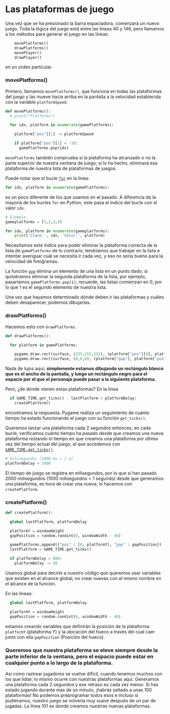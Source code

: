 # Las plataformas de juego

Una vez que se ha presionado la barra espaciadora, comenzará un nuevo juego. Toda la lógica del juego está entre las líneas 40 y 146, pero llamamos a los métodos para generar el juego en las líneas:

```python
    movePlatforms()
    drawPlatforms()
    movePlayer()
    drawPlayer()
```
en un orden particular. 

### movePlatforms()

Primero, llamamos `movePlatforms()`, que funciona en todas las plataformas del juego y las mueve hacia arriba en la pantalla a la velocidad establecida con la variable `platformSpeed`. 

```python 
def movePlatforms():
  # print("Platforms")

  for idx, platform in enumerate(gamePlatforms):

    platform["pos"][1] -= platformSpeed  

    if platform["pos"][1] < -10:
      gamePlatforms.pop(idx) 
```

`movePlatforms` también comprueba si la plataforma ha alcanzado o no la parte superior de nuestra ventana de juego; si lo ha hecho, eliminará esa plataforma de nuestra lista de plataformas de juegos.

Puede notar que el bucle [`for`](https://github.com/Ezzzzzzzzzzzzzz/Taller_PyG/blob/master/PracticasPyG/Practica4/bucleForPython.md) en la línea:

```python
for idx, platform in enumerate(gamePlatforms):
```
es un poco diferente de los que usamos en el pasado. A diferencia de la mayoría de los bucles `for` en Python, este pasa el índice del bucle con el valor `idx`.

```python
# Ejemplo
gameplatforms = [1,2,3,4]

for idx, platform in enumerate(gameplatforms):
    print('Clave:', idx, 'Valor:', platform)
```

Necesitamos este índice para poder eliminar la plataforma correcta de la lista de `gamePlatforms` de lo contrario, tendríamos que trabajar en la lista e intentar averiguar cuál se necesita ir cada vez, y eso no sería bueno para la velocidad de fotogramas. 

La función [`pop`](https://www.geeksforgeeks.org/python-list-pop/#:~:text=pop()%20is%20an%20inbuilt,or%20the%20given%20index%20value.&text=Parameter%20%3A,is%20popped%20out%20and%20removed.) elimina un elemento de una lista en un punto dado; si quisiéramos eliminar la segunda plataforma de la lista, por ejemplo, pasaríamos `gamePlatforms.pop(1)`; recuerde, las listas comienzan en 0, por lo que 1 es el segundo elemento de nuestra lista.

Una vez que hayamos determinado dónde deben ir las plataformas y cuáles deben desaparecer, podemos dibujarlas. 

### drawPlatforms()

Hacemos esto con `drawPlatforms`.

```python
def drawPlatforms():

  for platform in gamePlatforms:

    pygame.draw.rect(surface, (255,255,255), (platform["pos"][0], platform["pos"][1], windowWidth, 10))
    pygame.draw.rect(surface, (0,0,0), (platform["gap"], platform["pos"][1], 40, 10) )
```

Nada de lujos aquí; **simplemente estamos dibujando un rectángulo blanco que es el ancho de la pantalla, y luego un rectángulo negro para el espacio por el que el personaje puede pasar a la siguiente plataforma.**

Pero, ¿de dónde vienen estas plataformas? En la línea

```python 
  if GAME_TIME.get_ticks() - lastPlatform > platformDelay:
    createPlatform()
```
encontramos la respuesta. Pygame realiza un seguimiento de cuánto tiempo ha estado funcionando el juego con su función `get_ticks()`.

Queremos lanzar una plataforma cada 2 segundos entonces, en cada bucle, verificamos cuánto tiempo ha pasado desde que creamos una nueva plataforma restando el tiempo en que creamos una plataforma por última vez del tiempo actual del juego, al que accedemos con [`GAME_TIME.get_ticks()`](https://www.pygame.org/docs/ref/time.html#pygame.time.get_ticks). 

```python 
# milisegundos [1000 ms = 1 s]
platformDelay = 2000 
```
El tiempo de juego se registra en milisegundos, por lo que si han pasado 2000 milisegundos (1000 milisegundos = 1 segundo) desde que generamos una plataforma, es hora de crear una nueva; lo hacemos con `createPlatform`. 

### createPlatform()
```python
def createPlatform():

  global lastPlatform, platformDelay

  platformY = windowHeight
  gapPosition = random.randint(0, windowWidth - 40)

  gamePlatforms.append({"pos" : [0, platformY], "gap" : gapPosition})
  lastPlatform = GAME_TIME.get_ticks()

  if platformDelay > 800:
    platformDelay -= 50
```
Usamos global para decirle a nuestro código que queremos usar variables que existen en el alcance global, no crear nuevas con el mismo nombre en el alcance de la función. 

En las líneas:

```python
  global lastPlatform, platformDelay

  platformY = windowHeight
  gapPosition = random.randint(0, windowWidth - 40)
```
estamos creando variables que definirán la posición de la plataforma `platformY` (plataforma Y) y la ubicación del hueco a través del cual caer junto con ella `gapPosition` (Posición del hueco). 

### Queremos que nuestra plataforma se eleve siempre desde la parte inferior de la ventana, pero el espacio puede estar en cualquier punto a lo largo de la plataforma.

Así como rastrear jugadores se vuelve difícil, cuando tenemos muchos con los que lidiar, lo mismo ocurre con nuestras plataformas aquí. Generamos una plataforma cada 2 segundos y ese retraso es cada vez menor. Si has estado jugando durante más de un minuto, ¡habrás saltado a unas 100 plataformas! No podemos preprogramar todos esos e incluso si pudiéramos, nuestro juego se volvería muy suave después de un par de jugadas. La línea 101 es donde creamos nuestras nuevas plataformas.


<!--stackedit_data:
eyJoaXN0b3J5IjpbLTE2MTY5MTAyNzYsLTQyODEwNTE1OCwtMT
M1MjQ4OTkzNywtNzgxODgxNzgxLC0zOTc3MTMzMTYsMjAyNDU2
MjAyOSwtMTU1ODIxMjIyNiwyNDk4NzE4MDYsLTIwMzYwMjI0MT
AsMzcxNTUzMDM0LC0xNzY5MzQ1MzU3LC0xNzkzMTU4NDc0XX0=

-->